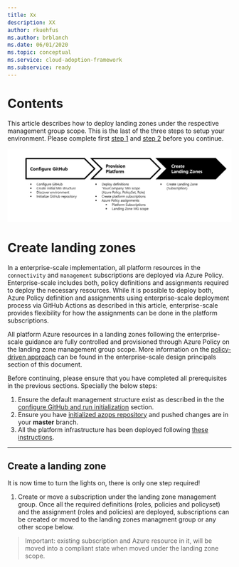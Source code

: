 ```yaml
---
title: Xx
description: XX
author: rkuehfus
ms.author: brblanch
ms.date: 06/01/2020
ms.topic: conceptual
ms.service: cloud-adoption-framework
ms.subservice: ready
---
```


# Contents

This article describes how to deploy landing zones under the respective management group scope. This is the last of the three steps to setup your environment. Please complete first [step 1](./Configure-run-initialization.md) and [step 2](./Deploy-lz.md) before you continue.

![Deploy your own environment process - step 3](./media/deploy-environment-step-3.png)

# Create landing zones

In a enterprise-scale implementation, all platform resources in the `connectivity` and `management` subscriptions are deployed via Azure Policy. Enterprise-scale includes both, policy definitions and assignments required to deploy the necessary resources. While it is possible to deploy both, Azure Policy definition and assignments using enterprise-scale deployment process via GitHub Actions as described in this article, enterprise-scale provides flexibility for how the assignments can be done in the platform subscriptions.

All platform Azure resources in a landing zones following the enterprise-scale guidance are fully controlled and provisioned through Azure Policy on the landing zone management group scope. More information on the [policy-driven approach](./../Design-Principles.md) can be found in the enterprise-scale design principals section of this document.

Before continuing, please ensure that you have completed all prerequisites in the previous sections. Specially the below steps:

1. Ensure the default management structure exist as described in the the [configure GitHub and run initialization](./Configure-run-initialization.md) section.
2. Ensure you have [initialized azops repository](./Configure-run-initialization.md) and pushed changes are in your **master** branch.
3. All the platform infrastructure has been deployed following [these instructions](./Deploy-platform-infra.md).

---

## Create a landing zone

It is now time to turn the lights on, there is only one step required!

1. Create or move a subscription under the landing zone management group.
   Once all the required definitions (roles, policies and policyset) and the assignment (roles and policies) are deployed, subscriptions can be created or moved to the landing zones managment group or any other scope below.

> Important: existing subscription and Azure resource in it, will be moved into a compliant state when moved under the landing zone scope.
